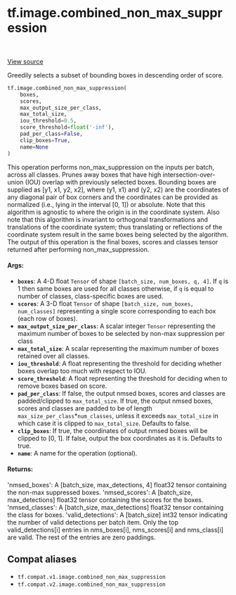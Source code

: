 <div itemscope itemtype="http://developers.google.com/ReferenceObject">
<meta itemprop="name" content="tf.image.combined_non_max_suppression" />
<meta itemprop="path" content="Stable" />
</div>

# tf.image.combined_non_max_suppression

<!-- Insert buttons and diff -->

<table class="tfo-notebook-buttons tfo-api" align="left">
</table>

<a target="_blank" href="/code/stable/tensorflow/python/ops/image_ops_impl.py">View source</a>



Greedily selects a subset of bounding boxes in descending order of score.

``` python
tf.image.combined_non_max_suppression(
    boxes,
    scores,
    max_output_size_per_class,
    max_total_size,
    iou_threshold=0.5,
    score_threshold=float('-inf'),
    pad_per_class=False,
    clip_boxes=True,
    name=None
)
```



<!-- Placeholder for "Used in" -->

This operation performs non_max_suppression on the inputs per batch, across
all classes.
Prunes away boxes that have high intersection-over-union (IOU) overlap
with previously selected boxes.  Bounding boxes are supplied as
[y1, x1, y2, x2], where (y1, x1) and (y2, x2) are the coordinates of any
diagonal pair of box corners and the coordinates can be provided as normalized
(i.e., lying in the interval [0, 1]) or absolute.  Note that this algorithm
is agnostic to where the origin is in the coordinate system. Also note that
this algorithm is invariant to orthogonal transformations and translations
of the coordinate system; thus translating or reflections of the coordinate
system result in the same boxes being selected by the algorithm.
The output of this operation is the final boxes, scores and classes tensor
returned after performing non_max_suppression.

#### Args:


* <b>`boxes`</b>: A 4-D float `Tensor` of shape `[batch_size, num_boxes, q, 4]`. If `q`
  is 1 then same boxes are used for all classes otherwise, if `q` is equal
  to number of classes, class-specific boxes are used.
* <b>`scores`</b>: A 3-D float `Tensor` of shape `[batch_size, num_boxes, num_classes]`
  representing a single score corresponding to each box (each row of boxes).
* <b>`max_output_size_per_class`</b>: A scalar integer `Tensor` representing the
  maximum number of boxes to be selected by non-max suppression per class
* <b>`max_total_size`</b>: A scalar representing the maximum number of boxes retained
over all classes.
* <b>`iou_threshold`</b>: A float representing the threshold for deciding whether boxes
  overlap too much with respect to IOU.
* <b>`score_threshold`</b>: A float representing the threshold for deciding when to
  remove boxes based on score.
* <b>`pad_per_class`</b>: If false, the output nmsed boxes, scores and classes are
  padded/clipped to `max_total_size`. If true, the output nmsed boxes,
  scores and classes are padded to be of length
  `max_size_per_class`*`num_classes`, unless it exceeds `max_total_size` in
  which case it is clipped to `max_total_size`. Defaults to false.
* <b>`clip_boxes`</b>: If true, the coordinates of output nmsed boxes will be clipped
  to [0, 1]. If false, output the box coordinates as it is. Defaults to
  true.
* <b>`name`</b>: A name for the operation (optional).


#### Returns:

'nmsed_boxes': A [batch_size, max_detections, 4] float32 tensor
  containing the non-max suppressed boxes.
'nmsed_scores': A [batch_size, max_detections] float32 tensor containing
  the scores for the boxes.
'nmsed_classes': A [batch_size, max_detections] float32 tensor
  containing the class for boxes.
'valid_detections': A [batch_size] int32 tensor indicating the number of
  valid detections per batch item. Only the top valid_detections[i] entries
  in nms_boxes[i], nms_scores[i] and nms_class[i] are valid. The rest of the
  entries are zero paddings.


## Compat aliases

* `tf.compat.v1.image.combined_non_max_suppression`
* `tf.compat.v2.image.combined_non_max_suppression`

